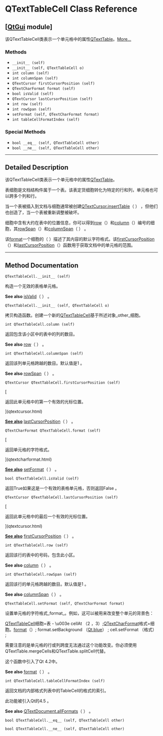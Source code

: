 # QTextTableCell Class Reference

## [[QtGui](index.htm) module]

该QTextTableCell类表示一个单元格中的属性[QTextTable](qtexttable.html)。[More...](#details)

### Methods

*   `__init__ (self)`
*   `__init__ (self, QTextTableCell o)`
*   `int column (self)`
*   `int columnSpan (self)`
*   `QTextCursor firstCursorPosition (self)`
*   `QTextCharFormat format (self)`
*   `bool isValid (self)`
*   `QTextCursor lastCursorPosition (self)`
*   `int row (self)`
*   `int rowSpan (self)`
*   `setFormat (self, QTextCharFormat format)`
*   `int tableCellFormatIndex (self)`

### Special Methods

*   `bool __eq__ (self, QTextTableCell other)`
*   `bool __ne__ (self, QTextTableCell other)`

* * *

## Detailed Description

该QTextTableCell类表示一个单元格中的属性[QTextTable](qtexttable.html)。

表细胞是文档结构件属于一个表。该表定货细胞转化为特定的行和列，单元格也可以跨多个列和行。

当一个表被插入到文档与细胞通常被创建[QTextCursor.insertTable](qtextcursor.html#insertTable)（ ） ，但他们也创造了，当一个表被重新调整被破坏。

细胞中含有大约在表中的位置信息，你可以得到[row](qtexttablecell.html#row)（）和[column](qtexttablecell.html#column)（）编号的细胞，其[rowSpan](qtexttablecell.html#rowSpan)（）和[columnSpan](qtexttablecell.html#columnSpan)（ ） 。

该[format](qtexttablecell.html#format)一个细胞的（ ）描述了其内容的默认字符格式。该[firstCursorPosition](qtexttablecell.html#firstCursorPosition)（）和[lastCursorPosition](qtexttablecell.html#lastCursorPosition)（）函数用于获取文档中的单元格的范围。

* * *

## Method Documentation

```
QTextTableCell.__init__ (self)
```

构造一个无效的表格单元格。

**See also** [isValid](qtexttablecell.html#isValid)（ ） 。

```
QTextTableCell.__init__ (self, QTextTableCell o)
```

拷贝构造函数。创建一个新的[QTextTableCell](qtexttablecell.html)基于所述对象_other_细胞。

```
int QTextTableCell.column (self)
```

返回包含该小区中的表中的列的数目。

**See also** [row](qtexttablecell.html#row)（ ） 。

```
int QTextTableCell.columnSpan (self)
```

返回该列单元格跨越的数目。默认值是1 。

**See also** [rowSpan](qtexttablecell.html#rowSpan)（ ） 。

```
QTextCursor QTextTableCell.firstCursorPosition (self)
```

[

返回此单元格中的第一个有效的光标位置。

](qtextcursor.html)

[**See also**](qtextcursor.html) [lastCursorPosition](qtexttablecell.html#lastCursorPosition)（ ） 。

```
QTextCharFormat QTextTableCell.format (self)
```

[

返回单元格的字符格式。

](qtextcharformat.html)

[**See also**](qtextcharformat.html) [setFormat](qtexttablecell.html#setFormat)（ ） 。

```
bool QTextTableCell.isValid (self)
```

返回True如果这是一个有效的表格单元格，否则返回False 。

```
QTextCursor QTextTableCell.lastCursorPosition (self)
```

[

返回此单元格中的最后一个有效的光标位置。

](qtextcursor.html)

[**See also**](qtextcursor.html) [firstCursorPosition](qtexttablecell.html#firstCursorPosition)（ ） 。

```
int QTextTableCell.row (self)
```

返回该行的表中的号码，包含此小区。

**See also** [column](qtexttablecell.html#column)（ ） 。

```
int QTextTableCell.rowSpan (self)
```

返回该行的单元格跨越的数目。默认值是1 。

**See also** [columnSpan](qtexttablecell.html#columnSpan)（ ） 。

```
QTextTableCell.setFormat (self, QTextCharFormat format)
```

设置单元格的字符格式_format_。例如，这可以被用来改变整个单元的背景色：

[QTextTableCell](qtexttablecell.html)细胞=表 - \u003e cellAt （2 ，3）;[QTextCharFormat](qtextcharformat.html)格式=细胞。[format](qtexttablecell.html#format)（）; format.setBackground （[Qt.blue](qt.html#GlobalColor-enum)） ; cell.setFormat （格式） ;

需要注意的是单元格的行或列跨度无法通过这个功能改变。你必须使用QTextTable.mergeCells和QTextTable.splitCell代替。

这个函数中引入了Qt 4.2中。

**See also** [format](qtexttablecell.html#format)（ ） 。

```
int QTextTableCell.tableCellFormatIndex (self)
```

返回文档的内部格式列表中的TableCell的格式的索引。

此功能被引入Qt的4.5 。

**See also** [QTextDocument.allFormats](qtextdocument.html#allFormats)（ ） 。

```
bool QTextTableCell.__eq__ (self, QTextTableCell other)
```

```
bool QTextTableCell.__ne__ (self, QTextTableCell other)
```